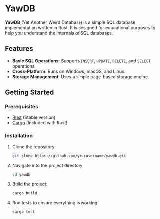 # YawDB

**YawDB** (Yet Another Weird Database) is a simple SQL database implementation written in Rust. It is designed for educational purposes to help you understand the internals of SQL databases.

## Features

- **Basic SQL Operations**: Supports `INSERT`, `UPDATE`, `DELETE`, and `SELECT` operations.
- **Cross-Platform**: Runs on Windows, macOS, and Linux.
- **Storage Management**: Uses a simple page-based storage engine.

## Getting Started

### Prerequisites

- [Rust](https://www.rust-lang.org/) (Stable version)
- [Cargo](https://doc.rust-lang.org/cargo/) (Included with Rust)

### Installation

1. Clone the repository:
    ```bash
    git clone https://github.com/yourusername/yawdb.git
    ```
2. Navigate into the project directory:
    ```bash
    cd yawdb
    ```
3. Build the project:
    ```bash
    cargo build
    ```
4. Run tests to ensure everything is working:
    ```bash
    cargo test
    ```
